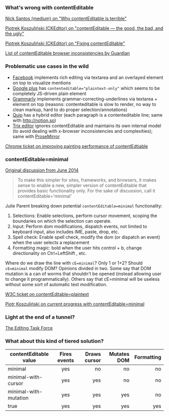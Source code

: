 ### What's wrong with contentEditable

[Nick Santos (medium) on "Why contentEditable is terrible"](https://medium.com/medium-eng/why-contenteditable-is-terrible-122d8a40e480#.9ufahzkm5)

[Piotrek Koszuliński (CKEditor) on "contentEditable — the good, the bad, and the ugly"](https://medium.com/content-uneditable/contenteditable-the-good-the-bad-and-the-ugly-261a38555e9c#.6ksozblw5)

[Piotrek Koszuliński (CKEditor) on "Fixing contentEditable"](https://medium.com/content-uneditable/fixing-contenteditable-1a9a5073c35d#.g6ectyosw)

[List of contentEditable browser inconsistencies by Guardian](https://github.com/guardian/scribe/blob/master/BROWSERINCONSISTENCIES.md)

### Problematic use cases in the wild

- [Facebook](http://facebook.com) implements rich editing via textarea and an overlayed element on top to visualize mentions
- [Google plus](http://plus.google.com) has `contenteditable="plaintext-only"` which seems to be completely JS-driven plain element
- [Grammarly](http://grammarly.com) implements grammar-correcting-underlines via textarea + element on top (reasons: contenteditable is slow to render, no way to clean markup, hard to do proper selection/annotations)
- [Quip](http://quip.com) has a hybrid editor (each paragraph is a contenteditable line; same with http://notion.so)
- [Trix editor](http://trix-editor.org/) ignores contentEditable and maintains its own internal model (to avoid dealing with x-browser inconsistencies and complexities); same with [ProseMirror](https://github.com/ProseMirror/prosemirror#prosemirror)

[Chrome ticket on improving painting performance of contentEdtiable](https://code.google.com/p/chromium/issues/detail?id=544357)

### contentEditable=minimal

[Original discussion from June 2014](https://lists.w3.org/Archives/Public/public-webapps/2014AprJun/0296.html)

<blockquote>To make this simpler for sites, frameworks, and browsers, it makes sense to enable a new, simpler version of contentEditable that provides basic functionality only. For the sake of discussion, call it contentEditable='minimal'</blockquote>

Julie Parent breaking down potential `contentEditable=minimal` functionality:

1. Selections: Enable selections, perform cursor movement, scoping the boundaries on which the selection can operate.
2. Input: Perform dom modifications, dispatch events, not limited to keyboard input, also includes IME, paste, drop, etc.
3. Spell check: Enable spell check, modify the dom (or dispatch an event) when the user selects a replacement
4. Formatting magic: bold when the user hits control + b, change directionality on Ctrl+LeftShift , etc.

Where do we draw the line with `cE=minimal`? Only 1 or 1+2? Should `cE=minimal` modify DOM? Opinions divided in two. Some say that DOM mutation is a can of worms that shouldn't be opened (instead allowing user to change it programmatically). Others say that cE=minimal will be useless without some sort of automatic text modification.

[W3C ticket on contentEditable=plaintext](https://www.w3.org/Bugs/Public/show_bug.cgi?id=14554)

[Piotr Koszuliński on current progress with contentEditable=minimal](https://lists.w3.org/Archives/Public/public-editing-tf/2015Sep/0011.html)

### Light at the end of a tunnel?

[The Editing Task Force](http://w3c.github.io/editing/)

### What about this kind of tiered solution?

| contentEditable value  | Fires events  | Draws cursor | Mutates DOM | Formatting |
| ---------------------- |:-------------:| ------------:| -----------:| ----------:|
| minimal                |   yes         |  no          |    no       |   no       |
| minimal-with-cursor    |   yes         |   yes        |     no      |         no |
| minimal-with-mutation  |   yes         |    yes       |      yes    |         no |
| true                   |   yes         |    yes       |      yes    |        yes |
